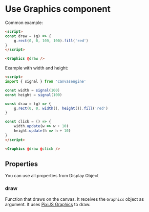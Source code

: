 # Use Graphics component

Common example:

```html
<script>
const draw = (g) => {
    g.rect(0, 0, 100, 100).fill('red')
}
</script>

<Graphics @draw />
```

Example with width and height:

```html
<script>
import { signal } from 'canvasengine'

const width = signal(100)
const height = signal(100)

const draw = (g) => {
    g.rect(0, 0, width(), height()).fill('red')
}

const click = () => {
    width.update(w => w + 10)
    height.update(h => h + 10)
}
</script>

<Graphics @draw @click />
```

## Properties

You can use all properties from Display Object

### draw

Function that draws on the canvas. It receives the `Graphics` object as argument. It uses [PixiJS Graphics](https://pixijs.download/release/docs/scene.Graphics.html) to draw.
